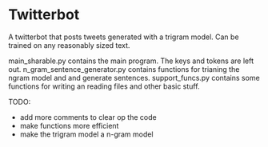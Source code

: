 # Twitterbot
A twitterbot that posts tweets generated with a trigram model. Can be trained on any reasonably sized text.

main_sharable.py contains the main program. The keys and tokens are left out.
n_gram_sentence_generator.py contains functions for trianing the ngram model and and generate sentences.
support_funcs.py contains some functions for writing an reading files and other basic stuff.

TODO:
- add more comments to clear op the code
- make functions more efficient
- make the trigram model a n-gram model
